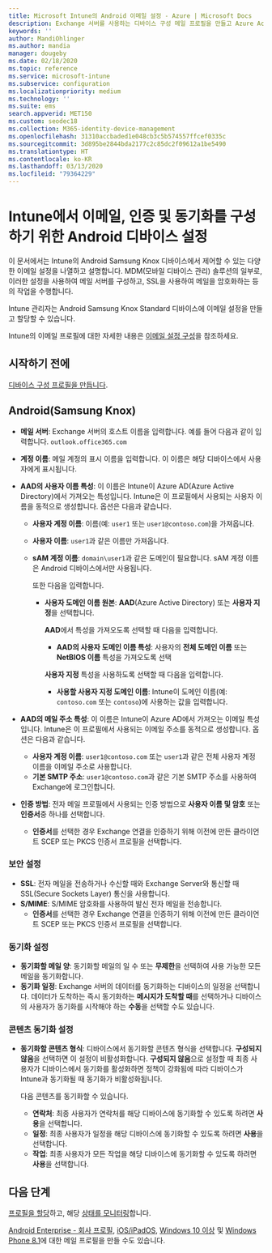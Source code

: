 ```yaml
---
title: Microsoft Intune의 Android 이메일 설정 - Azure | Microsoft Docs
description: Exchange 서버를 사용하는 디바이스 구성 메일 프로필을 만들고 Azure Active Directory에서 특성을 검색합니다. SSL 또는 SMIME을 사용하도록 설정하고, 인증서 또는 사용자 이름/암호를 인증하고, Microsoft Intune을 사용하여 Android 및 Android Samsung Knox 디바이스에서 이메일 및 일정을 동기화합니다.
keywords: ''
author: MandiOhlinger
ms.author: mandia
manager: dougeby
ms.date: 02/18/2020
ms.topic: reference
ms.service: microsoft-intune
ms.subservice: configuration
ms.localizationpriority: medium
ms.technology: ''
ms.suite: ems
search.appverid: MET150
ms.custom: seodec18
ms.collection: M365-identity-device-management
ms.openlocfilehash: 31310accbaded1e048cb3c5b574557ffcef0335c
ms.sourcegitcommit: 3d895be2844bda2177c2c85dc2f09612a1be5490
ms.translationtype: HT
ms.contentlocale: ko-KR
ms.lasthandoff: 03/13/2020
ms.locfileid: "79364229"
---
```

# <a name="android-device-settings-to-configure-email-authentication-and-synchronization-in-intune"></a>Intune에서 이메일, 인증 및 동기화를 구성하기 위한 Android 디바이스 설정

이 문서에서는 Intune의 Android Samsung Knox 디바이스에서 제어할 수 있는 다양한 이메일 설정을 나열하고 설명합니다. MDM(모바일 디바이스 관리) 솔루션의 일부로, 이러한 설정을 사용하여 메일 서버를 구성하고, SSL을 사용하여 메일을 암호화하는 등의 작업을 수행합니다.

Intune 관리자는 Android Samsung Knox Standard 디바이스에 이메일 설정을 만들고 할당할 수 있습니다.

Intune의 이메일 프로필에 대한 자세한 내용은 [이메일 설정 구성](email-settings-configure.md)을 참조하세요.

## <a name="before-you-begin"></a>시작하기 전에

[디바이스 구성 프로필을 만듭니다](email-settings-configure.md#create-a-device-profile).

## <a name="android-samsung-knox"></a>Android(Samsung Knox)

- **메일 서버**: Exchange 서버의 호스트 이름을 입력합니다. 예를 들어 다음과 같이 입력합니다. `outlook.office365.com`
- **계정 이름**: 메일 계정의 표시 이름을 입력합니다. 이 이름은 해당 디바이스에서 사용자에게 표시됩니다.
- **AAD의 사용자 이름 특성**: 이 이름은 Intune이 Azure AD(Azure Active Directory)에서 가져오는 특성입니다. Intune은 이 프로필에서 사용되는 사용자 이름을 동적으로 생성합니다. 옵션은 다음과 같습니다.
  - **사용자 계정 이름**: 이름(예: `user1` 또는 `user1@contoso.com`)을 가져옵니다.
  - **사용자 이름**: `user1`과 같은 이름만 가져옵니다.
  - **sAM 계정 이름**: `domain\user1`과 같은 도메인이 필요합니다. sAM 계정 이름은 Android 디바이스에서만 사용됩니다.

    또한 다음을 입력합니다.  
    - **사용자 도메인 이름 원본**: **AAD**(Azure Active Directory) 또는 **사용자 지정**을 선택합니다.

      **AAD**에서 특성을 가져오도록 선택할 때 다음을 입력합니다.
      - **AAD의 사용자 도메인 이름 특성**: 사용자의 **전체 도메인 이름** 또는 **NetBIOS 이름** 특성을 가져오도록 선택

      **사용자 지정** 특성을 사용하도록 선택할 때 다음을 입력합니다.
      - **사용할 사용자 지정 도메인 이름**: Intune이 도메인 이름(예: `contoso.com` 또는 `contoso`)에 사용하는 값을 입력합니다.

- **AAD의 메일 주소 특성**: 이 이름은 Intune이 Azure AD에서 가져오는 이메일 특성입니다. Intune은 이 프로필에서 사용되는 이메일 주소를 동적으로 생성합니다. 옵션은 다음과 같습니다.
  - **사용자 계정 이름**:  `user1@contoso.com` 또는 `user1`과 같은 전체 사용자 계정 이름을 이메일 주소로 사용합니다.
  - **기본 SMTP 주소**: `user1@contoso.com`과 같은 기본 SMTP 주소를 사용하여 Exchange에 로그인합니다.

- **인증 방법**: 전자 메일 프로필에서 사용되는 인증 방법으로 **사용자 이름 및 암호** 또는 **인증서**중 하나를 선택합니다.
  - **인증서**를 선택한 경우 Exchange 연결을 인증하기 위해 이전에 만든 클라이언트 SCEP 또는 PKCS 인증서 프로필을 선택합니다.

### <a name="security-settings"></a>보안 설정

- **SSL**: 전자 메일을 전송하거나 수신할 때와 Exchange Server와 통신할 때 SSL(Secure Sockets Layer) 통신을 사용합니다.
- **S/MIME**: S/MIME 암호화를 사용하여 발신 전자 메일을 전송합니다.
  - **인증서**를 선택한 경우 Exchange 연결을 인증하기 위해 이전에 만든 클라이언트 SCEP 또는 PKCS 인증서 프로필을 선택합니다.

### <a name="synchronization-settings"></a>동기화 설정

- **동기화할 메일 양**: 동기화할 메일의 일 수 또는 **무제한**을 선택하여 사용 가능한 모든 메일을 동기화합니다.
- **동기화 일정**: Exchange 서버의 데이터를 동기화하는 디바이스의 일정을 선택합니다. 데이터가 도착하는 즉시 동기화하는 **메시지가 도착할 때**를 선택하거나 디바이스의 사용자가 동기화를 시작해야 하는 **수동**을 선택할 수도 있습니다.

### <a name="content-sync-settings"></a>콘텐츠 동기화 설정

- **동기화할 콘텐츠 형식**: 디바이스에서 동기화할 콘텐츠 형식을 선택합니다. **구성되지 않음**을 선택하면 이 설정이 비활성화합니다. **구성되지 않음**으로 설정할 때 최종 사용자가 디바이스에서 동기화를 활성화하면 정책이 강화됨에 따라 디바이스가 Intune과 동기화될 때 동기화가 비활성화됩니다. 

  다음 콘텐츠를 동기화할 수 있습니다.  
  - **연락처**: 최종 사용자가 연락처를 해당 디바이스에 동기화할 수 있도록 하려면 **사용**을 선택합니다.
  - **일정**: 최종 사용자가 일정을 해당 디바이스에 동기화할 수 있도록 하려면 **사용**을 선택합니다.
  - **작업**: 최종 사용자가 모든 작업을 해당 디바이스에 동기화할 수 있도록 하려면 **사용**을 선택합니다.

## <a name="next-steps"></a>다음 단계

[프로필을 할당](device-profile-assign.md)하고, 해당 [상태를 모니터링](device-profile-monitor.md)합니다.

[Android Enterprise - 회사 프로필](email-settings-android-enterprise.md), [iOS/iPadOS](email-settings-ios.md), [Windows 10 이상](email-settings-windows-10.md) 및 [Windows Phone 8.1](email-settings-windows-phone-8-1.md)에 대한 메일 프로필을 만들 수도 있습니다.
